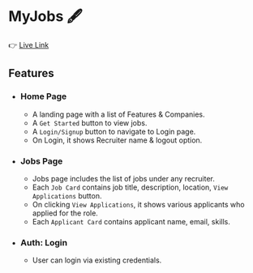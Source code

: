 # MyJobs 🖋️

👉 [Live Link](https://my-jobs-portal.netlify.app/)

## **Features**

- ### **Home Page**

  - A landing page with a list of Features & Companies.
  - A `Get Started` button to view jobs.
  - A `Login/Signup` button to navigate to Login page.
  - On Login, it shows Recruiter name & logout option.

- ### **Jobs Page**

  - Jobs page includes the list of jobs under any recruiter.
  - Each `Job Card` contains job title, description, location, `View Applications` button.
  - On clicking `View Applications`, it shows various applicants who applied for the role.
  - Each `Applicant Card` contains applicant name, email, skills.

- ### **Auth: Login**

  - User can login via existing credentials.
